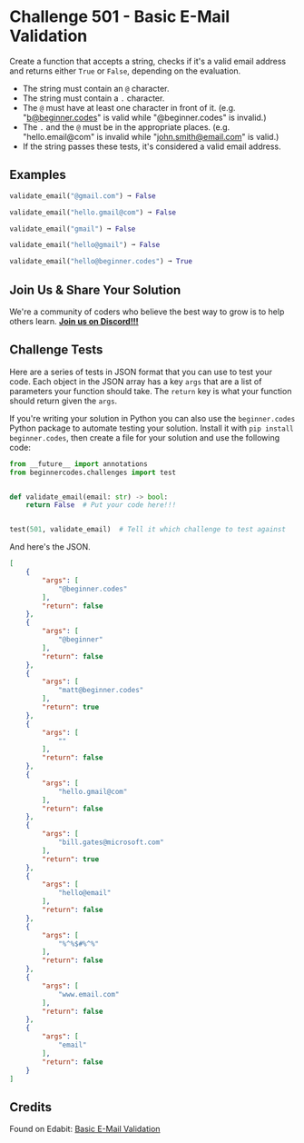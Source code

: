# Challenge 501 - Basic E-Mail Validation

Create a function that accepts a string, checks if it's a valid email address and returns either `True` or `False`, depending on the evaluation.

- The string must contain an `@` character.
- The string must contain a `.` character.
- The `@` must have at least one character in front of it. (e.g. "b@beginner.codes" is valid while "@beginner.codes" is invalid.)
- The `.` and the `@` must be in the appropriate places. (e.g. "hello.email@com" is invalid while "john.smith@email.com" is valid.)
- If the string passes these tests, it's considered a valid email address.

## Examples
```python
validate_email("@gmail.com") ➞ False

validate_email("hello.gmail@com") ➞ False

validate_email("gmail") ➞ False

validate_email("hello@gmail") ➞ False

validate_email("hello@beginner.codes") ➞ True
```
## Join Us & Share Your Solution

We're a community of coders who believe the best way to grow is to help others learn. **[Join us on Discord!!!](https://discord.gg/sfHykntuGy)**

## Challenge Tests

Here are a series of tests in JSON format that you can use to test your code. Each object in the JSON array has a key `args` that are a list of parameters your function should take. The `return` key is what your function should return given the `args`. 

If you're writing your solution in Python you can also use the `beginner.codes` Python package to automate testing your solution. Install it with `pip install beginner.codes`, then create a file for your solution and use the following code:
```python
from __future__ import annotations
from beginnercodes.challenges import test


def validate_email(email: str) -> bool:
    return False  # Put your code here!!!


test(501, validate_email)  # Tell it which challenge to test against
```
And here's the JSON.
```json
[
    {
        "args": [
            "@beginner.codes"
        ],
        "return": false
    },
    {
        "args": [
            "@beginner"
        ],
        "return": false
    },
    {
        "args": [
            "matt@beginner.codes"
        ],
        "return": true
    },
    {
        "args": [
            ""
        ],
        "return": false
    },
    {
        "args": [
            "hello.gmail@com"
        ],
        "return": false
    },
    {
        "args": [
            "bill.gates@microsoft.com"
        ],
        "return": true
    },
    {
        "args": [
            "hello@email"
        ],
        "return": false
    },
    {
        "args": [
            "%^%$#%^%"
        ],
        "return": false
    },
    {
        "args": [
            "www.email.com"
        ],
        "return": false
    },
    {
        "args": [
            "email"
        ],
        "return": false
    }
]
```
## Credits

Found on Edabit: [Basic E-Mail Validation](https://edabit.com/challenge/TBCujkw9D8hrEgFc4)

